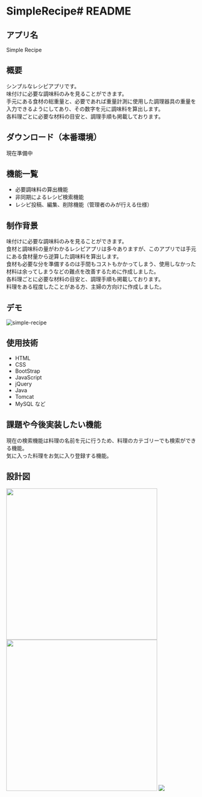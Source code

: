 # SimpleRecipe# README

## アプリ名
Simple Recipe

## 概要
シンプルなレシピアプリです。  
味付けに必要な調味料のみを見ることができます。  
手元にある食材の総重量と、必要であれば重量計測に使用した調理器具の重量を入力できるようにしてあり、その数字を元に調味料を算出します。  
各料理ごとに必要な材料の目安と、調理手順も掲載しております。  

## ダウンロード（本番環境）
現在準備中

## 機能一覧
* 必要調味料の算出機能
* 非同期によるレシピ検索機能
* レシピ投稿、編集、削除機能（管理者のみが行える仕様）

## 制作背景
味付けに必要な調味料のみを見ることができます。  
食材と調味料の量がわかるレシピアプリは多々ありますが、このアプリでは手元にある食材量から逆算した調味料を算出します。  
食材も必要な分を準備するのは手間もコストもかかってしまう、使用しなかった材料は余ってしまうなどの難点を改善するために作成しました。  
各料理ごとに必要な材料の目安と、調理手順も掲載しております。  
料理をある程度したことがある方、主婦の方向けに作成しました。

## デモ
![simple-recipe](https://user-images.githubusercontent.com/63286009/99748902-c771bd80-2b20-11eb-923b-6b3ef05629ba.gif)

## 使用技術
* HTML
* CSS
* BootStrap
* JavaScript
* jQuery
* Java
* Tomcat
* MySQL など

## 課題や今後実装したい機能
現在の検索機能は料理の名前を元に行うため、料理のカテゴリーでも検索ができる機能。  
気に入った料理をお気に入り登録する機能。

## 設計図
<img src="https://user-images.githubusercontent.com/63286009/99470770-a37b7400-2988-11eb-92a7-6aec7b96f735.png" width="400px"> <img src="https://user-images.githubusercontent.com/63286009/99470771-a4140a80-2988-11eb-818a-b1446d4a4bcb.png" width="400px"> 
<img src="https://user-images.githubusercontent.com/63286009/99471888-dde61080-298a-11eb-8244-53c029f4e4d3.png">
